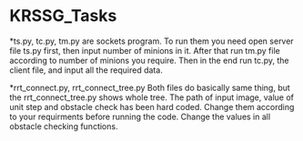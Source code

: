 # KRSSG_Tasks
  *ts.py, tc.py, tm.py are sockets program.
    To run them you need open server file ts.py first, then input number of minions in it.
    After that run tm.py file according to number of minions you require.
    Then in the end run tc.py, the client file, and input all the required data.
    
  *rrt_connect.py, rrt_connect_tree.py
    Both files do basically same thing, but the rrt_connect_tree.py shows whole tree.
    The path of input image, value of unit step and obstacle check has been hard coded.
    Change them according to your requirments before running the code. Change the values in all obstacle checking functions.
